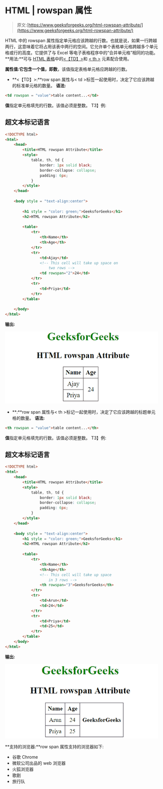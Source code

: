 # HTML | rowspan 属性

> 原文:[https://www.geeksforgeeks.org/html-rowspan-attribute/](https://www.geeksforgeeks.org/html-rowspan-attribute/)

HTML 中的 rowspan 属性指定单元格应该跨越的行数。也就是说，如果一行跨越两行，这意味着它将占用该表中两行的空间。它允许单个表格单元格跨越多个单元格或行的高度。它提供了与 Excel 等电子表格程序中的“合并单元格”相同的功能。
**用法:**可与 [HTML 表格](https://www.geeksforgeeks.org/html-tables/)中的[<【TD】>](https://www.geeksforgeeks.org/html-td-rowspan-attribute/?ref=rp)和 [< th >](https://www.geeksforgeeks.org/html-th-rowspan-attribute/?ref=rp) 元素配合使用。

**属性值:**它包含一个值，即**数**，该值指定表格单元格应跨越的行数。

*   **<【TD】>:**row span 属性与< td >标签一起使用时，决定了它应该跨越的标准单元格的数量。
    **语法:**

```html
<td rowspan = "value">table content...</td>
```

**值**指定单元格填充的行数。该值必须是整数。
T3】例:

## 超文本标记语言

```html
<!DOCTYPE html>
<html>
    <head>
        <title>HTML rowspan Attribute</title>
        <style>
            table, th, td {
                border: 1px solid black;
                border-collapse: collapse;
                padding: 6px;
            }
        </style>
    </head>

    <body style = "text-align:center">

        <h1 style = "color: green;">GeeksforGeeks</h1>
        <h2>HTML rowspan Attribute</h2>

        <table>
            <tr>
                <th>Name</th>
                <th>Age</th>
            </tr>
            <tr>
                <td>Ajay</td>
                <!-- This cell will take up space on
                    two rows -->
                <td rowspan="2">24</td>
            </tr>
            <tr>
                <td>Priya</td>
            </tr>
        </table>

    </body>
</html>                   
```

**输出:**

![rowspan](img/e0c064bf07845c9cf5b6e77dfa345400.png)

*   **<th>:**row span 属性与< th >标记一起使用时，决定了它应该跨越的标题单元格的数量。
    **语法:**

```html
<th rowspan = "value">table content...</th>
```

**值**指定单元格填充的行数。该值必须是整数。
T3】例:

## 超文本标记语言

```html
<!DOCTYPE html>
<html>
    <head>
        <title>HTML rowspan Attribute</title>
        <style>
            table, th, td {
                border: 1px solid black;
                border-collapse: collapse;
                padding: 6px;
            }
        </style>
    </head>

    <body style = "text-align:center">
        <h1 style = "color: green;">GeeksforGeeks</h1>
        <h2>HTML rowspan Attribute</h2>

        <table>
            <tr>
                <th>Name</th>
                <th>Age</th>
                <!-- This cell will take up space
                    in 3 rows -->
                <th rowspan="3">GeeksforGeeks</th>
            </tr>
            <tr>
                <td>Arun</td>
                <td>24</td>
            </tr>
            <tr>
                <td>Priya</td>
                <td>25</td>
            </tr>
        </table>
    </body>
</html>                   
```

**输出:**

![rowspan](img/24a91d50e6d8ffa14a36c0af04f4b60c.png)

**支持的浏览器:**row span 属性支持的浏览器如下:

*   谷歌 Chrome
*   微软公司出品的 web 浏览器
*   火狐浏览器
*   歌剧
*   旅行队